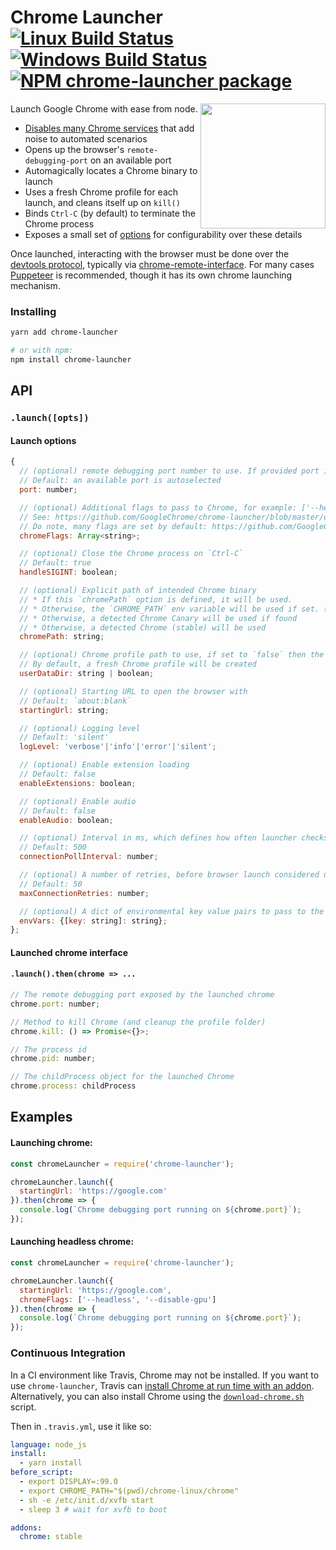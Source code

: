 # Chrome Launcher [![Linux Build Status](https://img.shields.io/travis/GoogleChrome/chrome-launcher/master.svg)](https://travis-ci.org/GoogleChrome/chrome-launcher) [![Windows Build Status](https://img.shields.io/appveyor/ci/paulirish/chrome-launcher/master.svg)](https://ci.appveyor.com/project/paulirish/chrome-launcher/branch/master) [![NPM chrome-launcher package](https://img.shields.io/npm/v/chrome-launcher.svg)](https://npmjs.org/package/chrome-launcher)


<img src="https://user-images.githubusercontent.com/39191/29847271-a7ba82f8-8ccf-11e7-8d54-eb88fdf0b6d0.png" align=right height=200>

Launch Google Chrome with ease from node.

* [Disables many Chrome services](https://github.com/GoogleChrome/chrome-launcher/blob/master/src/flags.ts) that add noise to automated scenarios
* Opens up the browser's `remote-debugging-port` on an available port
* Automagically locates a Chrome binary to launch
* Uses a fresh Chrome profile for each launch, and cleans itself up on `kill()`
* Binds `Ctrl-C` (by default) to terminate the Chrome process
* Exposes a small set of [options](#api) for configurability over these details

Once launched, interacting with the browser must be done over the [devtools protocol](https://chromedevtools.github.io/devtools-protocol/), typically via [chrome-remote-interface](https://github.com/cyrus-and/chrome-remote-interface/). For many cases [Puppeteer](https://github.com/GoogleChrome/puppeteer) is recommended, though it has its own chrome launching mechanism.

### Installing

```sh
yarn add chrome-launcher

# or with npm:
npm install chrome-launcher
```


## API

### `.launch([opts])`

#### Launch options

```js
{
  // (optional) remote debugging port number to use. If provided port is already busy, launch() will reject
  // Default: an available port is autoselected
  port: number;

  // (optional) Additional flags to pass to Chrome, for example: ['--headless', '--disable-gpu']
  // See: https://github.com/GoogleChrome/chrome-launcher/blob/master/docs/chrome-flags-for-tools.md
  // Do note, many flags are set by default: https://github.com/GoogleChrome/chrome-launcher/blob/master/src/flags.ts
  chromeFlags: Array<string>;

  // (optional) Close the Chrome process on `Ctrl-C`
  // Default: true
  handleSIGINT: boolean;

  // (optional) Explicit path of intended Chrome binary
  // * If this `chromePath` option is defined, it will be used.
  // * Otherwise, the `CHROME_PATH` env variable will be used if set. (`LIGHTHOUSE_CHROMIUM_PATH` is deprecated)
  // * Otherwise, a detected Chrome Canary will be used if found
  // * Otherwise, a detected Chrome (stable) will be used
  chromePath: string;

  // (optional) Chrome profile path to use, if set to `false` then the default profile will be used.
  // By default, a fresh Chrome profile will be created
  userDataDir: string | boolean;

  // (optional) Starting URL to open the browser with
  // Default: `about:blank`
  startingUrl: string;

  // (optional) Logging level
  // Default: 'silent'
  logLevel: 'verbose'|'info'|'error'|'silent';

  // (optional) Enable extension loading
  // Default: false
  enableExtensions: boolean;

  // (optional) Enable audio
  // Default: false
  enableAudio: boolean;

  // (optional) Interval in ms, which defines how often launcher checks browser port to be ready.
  // Default: 500
  connectionPollInterval: number;

  // (optional) A number of retries, before browser launch considered unsuccessful.
  // Default: 50
  maxConnectionRetries: number;

  // (optional) A dict of environmental key value pairs to pass to the spawned chrome process.
  envVars: {[key: string]: string};
};
```

#### Launched chrome interface

#### `.launch().then(chrome => ...`

```js
// The remote debugging port exposed by the launched chrome
chrome.port: number;

// Method to kill Chrome (and cleanup the profile folder)
chrome.kill: () => Promise<{}>;

// The process id
chrome.pid: number;

// The childProcess object for the launched Chrome
chrome.process: childProcess
```


## Examples

#### Launching chrome:

```js
const chromeLauncher = require('chrome-launcher');

chromeLauncher.launch({
  startingUrl: 'https://google.com'
}).then(chrome => {
  console.log(`Chrome debugging port running on ${chrome.port}`);
});
```


#### Launching headless chrome:

```js
const chromeLauncher = require('chrome-launcher');

chromeLauncher.launch({
  startingUrl: 'https://google.com',
  chromeFlags: ['--headless', '--disable-gpu']
}).then(chrome => {
  console.log(`Chrome debugging port running on ${chrome.port}`);
});
```

### Continuous Integration

In a CI environment like Travis, Chrome may not be installed. If you want to use `chrome-launcher`, Travis can [install Chrome at run time with an addon](https://docs.travis-ci.com/user/chrome).  Alternatively, you can also install Chrome using the [`download-chrome.sh`](https://raw.githubusercontent.com/GoogleChrome/chrome-launcher/v0.8.0/scripts/download-chrome.sh) script.

Then in `.travis.yml`, use it like so:

```yaml
language: node_js
install:
  - yarn install
before_script:
  - export DISPLAY=:99.0
  - export CHROME_PATH="$(pwd)/chrome-linux/chrome"
  - sh -e /etc/init.d/xvfb start
  - sleep 3 # wait for xvfb to boot

addons:
  chrome: stable
```
